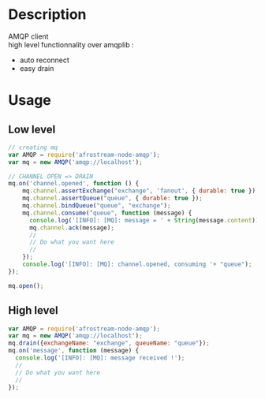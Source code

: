 # Description

AMQP client  
high level functionnality over amqplib :  
 - auto reconnect  
 - easy drain  

# Usage

## Low level

```js
// creating mq
var AMQP = require('afrostream-node-amqp');
var mq = new AMQP('amqp://localhost');

// CHANNEL OPEN => DRAIN
mq.on('channel.opened', function () {
    mq.channel.assertExchange("exchange", 'fanout', { durable: true });
    mq.channel.assertQueue("queue", { durable: true });
    mq.channel.bindQueue("queue", "exchange");
    mq.channel.consume("queue", function (message) {
      console.log('[INFO]: [MQ]: message = ' + String(message.content));
      mq.channel.ack(message);
      //
      // Do what you want here
      //
    });
    console.log('[INFO]: [MQ]: channel.opened, consuming '+ "queue");
});

mq.open();
```

## High level

```js
var AMQP = require('afrostream-node-amqp');
var mq = new AMQP('amqp://localhost');
mq.drain({exchangeName: "exchange", queueName: "queue"});
mq.on('message', function (message) {
  console.log('[INFO]: [MQ]: message received !');
  //
  // Do what you want here
  //
});
```